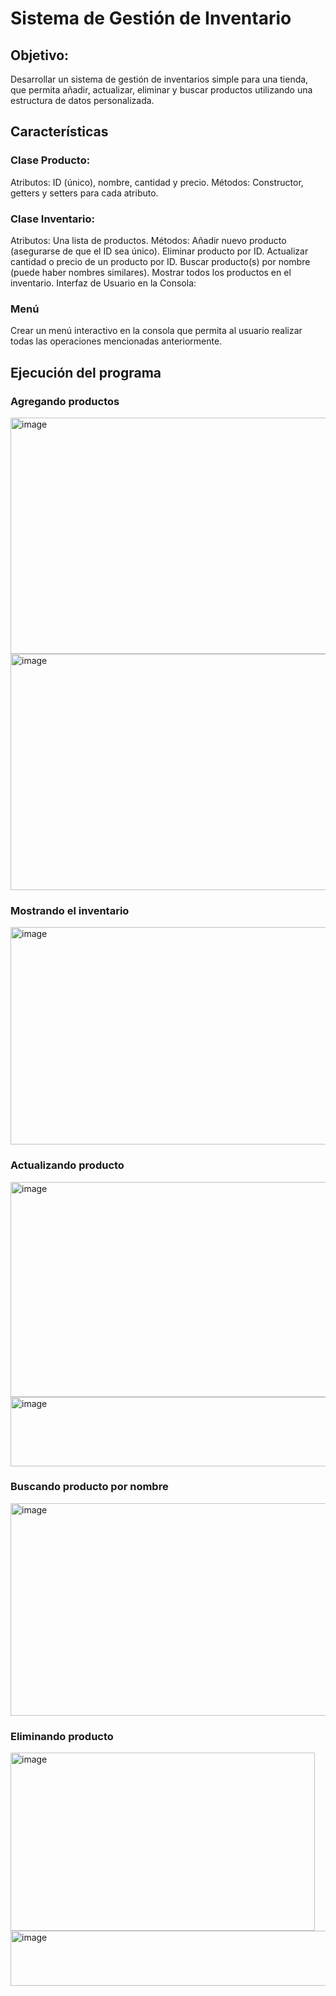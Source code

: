 # Sistema de Gestión de Inventario

## Objetivo: 
Desarrollar un sistema de gestión de inventarios simple para una tienda, que permita añadir, actualizar, eliminar y buscar productos utilizando una estructura de datos personalizada.

## Características

### Clase Producto:
Atributos: ID (único), nombre, cantidad y precio.
Métodos: Constructor, getters y setters para cada atributo.

### Clase Inventario:
Atributos: Una lista de productos.
Métodos:
Añadir nuevo producto (asegurarse de que el ID sea único).
Eliminar producto por ID.
Actualizar cantidad o precio de un producto por ID.
Buscar producto(s) por nombre (puede haber nombres similares).
Mostrar todos los productos en el inventario.
Interfaz de Usuario en la Consola:

### Menú
Crear un menú interactivo en la consola que permita al usuario realizar todas las operaciones mencionadas anteriormente.

## Ejecución del programa
### Agregando productos

<img width="656" height="378" alt="image" src="https://github.com/user-attachments/assets/221949b6-ad9a-43a9-9126-130f24007e08" />
<img width="656" height="378" alt="image" src="https://github.com/user-attachments/assets/3577dbf5-69c9-4eec-8977-7447a64eeff2" />


### Mostrando el inventario
<img width="746" height="348" alt="image" src="https://github.com/user-attachments/assets/be8cacd5-989d-41d1-b45a-c27e42d58957" />

### Actualizando producto

<img width="601" height="344" alt="image" src="https://github.com/user-attachments/assets/71722c99-14cc-4244-a1ef-d72cfb181789" />
<img width="750" height="111" alt="image" src="https://github.com/user-attachments/assets/2dc78bd8-c231-4c04-9dd3-1401792862fe" />

### Buscando producto por nombre

<img width="727" height="340" alt="image" src="https://github.com/user-attachments/assets/dc4b11ba-98a4-499d-be55-41c04693037f" />

### Eliminando producto

<img width="487" height="285" alt="image" src="https://github.com/user-attachments/assets/6f9f8a8c-20f5-416a-98cf-4e8d7e829998" />
<img width="686" height="88" alt="image" src="https://github.com/user-attachments/assets/a7ec3bba-3e79-484f-a3ca-3c393a9077bc" />



